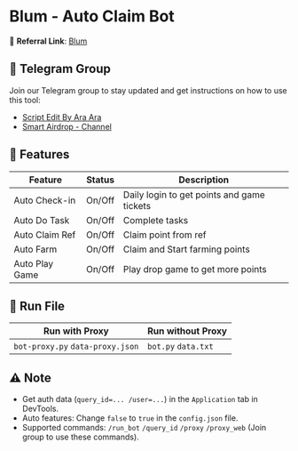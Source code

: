 # Blum - Auto Claim Bot

🔗 **Referral Link**: [Blum](https://t.me/blum/app?startapp=ref_fJBAFjHJwd)

## 📢 Telegram Group

Join our Telegram group to stay updated and get instructions on how to use this tool:

- [Script Edit By Ara Ara](https://t.me/smartairdrop2120)
- [Smart Airdrop - Channel](https://t.me/smartairdrop_channel)

## 🌟 Features

| Feature        | Status | Description                                |
| -------------- | ------ | ------------------------------------------ |
| Auto Check-in  | On/Off | Daily login to get points and game tickets |
| Auto Do Task   | On/Off | Complete tasks                             |
| Auto Claim Ref | On/Off | Claim point from ref                       |
| Auto Farm      | On/Off | Claim and Start farming points             |
| Auto Play Game | On/Off | Play drop game to get more points          |

## 🚀 Run File

| Run with Proxy                   | Run without Proxy   |
| -------------------------------- | ------------------- |
| `bot-proxy.py` `data-proxy.json` | `bot.py` `data.txt` |

## ⚠️ Note

- Get auth data (`query_id=... /user=...`) in the `Application` tab in DevTools.
- Auto features: Change `false` to `true` in the `config.json` file.
- Supported commands: `/run_bot` `/query_id` `/proxy` `/proxy_web` (Join group to use these commands).
